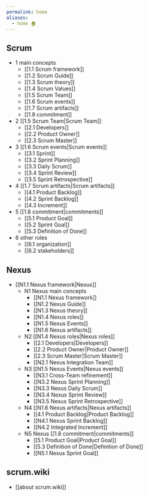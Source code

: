 ```yaml
---
permalink: home
aliases:
  - home 🏠
---
```

## Scrum
- 1 main concepts
	- [[1.1 Scrum framework]]
	- [[1.2 Scrum Guide]]
	- [[1.3 Scrum theory]]
	- [[1.4 Scrum Values]]
	- [[1.5 Scrum Team]]
	- [[1.6 Scrum events]]
	- [[1.7 Scrum artifacts]]
	- [[1.8 commitment]]
- 2 [[1.5 Scrum Team|Scrum Team]]
	- [[2.1 Developers]]
	- [[2.2 Product Owner]]
	- [[2.3 Scrum Master]]
- 3 [[1.6 Scrum events|Scrum events]]
	- [[3.1 Sprint]]
	- [[3.2 Sprint Planning]]
	- [[3.3 Daily Scrum]]
	- [[3.4 Sprint Review]]
	- [[3.5 Sprint Retrospective]]
- 4 [[1.7 Scrum artifacts|Scrum artifacts]]
	- [[4.1 Product Backlog]]
	- [[4.2 Sprint Backlog]]
	- [[4.3 Increment]]
- 5 [[1.8 commitment|commitments]]
	- [[5.1 Product Goal]]
	- [[5.2 Sprint Goal]]
	- [[5.3 Definition of Done]]
- 6 other roles
	- [[6.1 organization]]
	- [[6.2 stakeholders]]
## Nexus
- [[N1.1 Nexus framework|Nexus]]
	- N1 Nexus main concepts
		- [[N1.1 Nexus framework]]
		- [[N1.2 Nexus Guide]]
		- [[N1.3 Nexus theory]]
		- [[N1.4 Nexus roles]]
		- [[N1.5 Nexus Events]]
		- [[N1.6 Nexus artifacts]]
	- N2 [[N1.4 Nexus roles|Nexus roles]]
		- [[2.1 Developers|Developers]]
		- [[2.2 Product Owner|Product Owner]]
		- [[2.3 Scrum Master|Scrum Master]]
		- [[N2.1 Nexus Integration Team]]
	- N3 [[N1.5 Nexus Events|Nexus events]]
		- [[N3.1 Cross-Team refinement]]
		- [[N3.2 Nexus Sprint Planning]]
		- [[N3.3 Nexus Daily Scrum]]
		- [[N3.4 Nexus Sprint Review]]
		- [[N3.5 Nexus Sprint Retrospective]]
	- N4 [[N1.6 Nexus artifacts|Nexus artifacts]]
		- [[4.1 Product Backlog|Product Backlog]]
		- [[N4.1 Nexus Sprint Backlog]]
		- [[N4.2 Integrated Increment]]
	- N5 Nexus [[1.8 commitment|commitments]]
		- [[5.1 Product Goal|Product Goal]]
		- [[5.3 Definition of Done|Definition of Done]]
		- [[N5.1 Nexus Sprint Goal]]
## scrum.wiki
- [[about scrum.wiki]]
